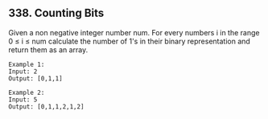 ## 338. Counting Bits

Given a non negative integer number num. For every numbers i in the range 0 ≤ i ≤ num calculate the number of 1's in their binary representation and return them as an array.  

```
Example 1:  
Input: 2  
Output: [0,1,1]

Example 2:  
Input: 5  
Output: [0,1,1,2,1,2]
```
